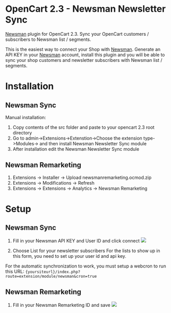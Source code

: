 # OpenCart 2.3 - Newsman Newsletter Sync
[Newsman](https://www.newsmanapp.com) plugin for OpenCart 2.3. Sync your OpenCart customers / subscribers to Newsman list / segments.

This is the easiest way to connect your Shop with [Newsman](https://www.newsmanapp.com).
Generate an API KEY in your [Newsman](https://www.newsmanapp.com) account, install this plugin and you will be able to sync your shop customers and newsletter subscribers with Newsman list / segments.

# Installation

## Newsman Sync

Manual installation:
1.  Copy contents of the src folder and paste to your opencart 2.3 root directory
2.  Go to admin->Extensions->Extenstion->Choose the extension type->Modules-> and then install Newsman Newsletter Sync module
3.  After installation edit the Newsman Newsletter Sync module

## Newsman Remarketing

1. Extensions -> Installer -> Upload newsmanremarketing.ocmod.zip
2. Extensions -> Modifications -> Refresh
3. Extensions -> Extensions -> Analytics -> Newsman Remarketing

# Setup

## Newsman Sync

1. Fill in your Newsman API KEY and User ID and click connect
![](https://raw.githubusercontent.com/Newsman/OpenCart2.3-Newsman/master/assets/api-setup-screen-opencart23.png.png)

2. Choose List for your newsletter subscribers
For the lists to show up in this form, you need to set up your user id and api key.

For the automatic synchronization to work, you must setup a webcron to run this URL:
`{yoursiteurl}/index.php?route=extension/module/newsman&cron=true`

## Newsman Remarketing

1. Fill in your Newsman Remarketing ID and save
![](https://raw.githubusercontent.com/Newsman/OpenCart2.3-Newsman/master/assets/nr1.png)
